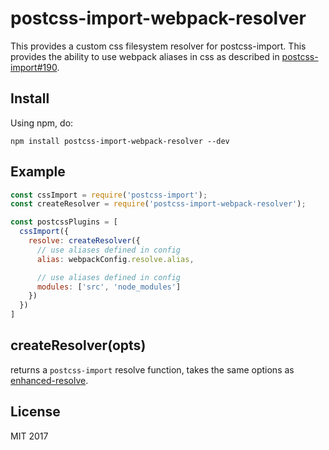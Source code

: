 # postcss-import-webpack-resolver

This provides a custom css filesystem resolver for postcss-import.  This provides the ability to use webpack aliases in css as described in [postcss-import#190](https://github.com/postcss/postcss-import/issues/190#issuecomment-298078092).

## Install

Using npm, do:

```
npm install postcss-import-webpack-resolver --dev
```

## Example

```js
const cssImport = require('postcss-import');
const createResolver = require('postcss-import-webpack-resolver');

const postcssPlugins = [
  cssImport({
    resolve: createResolver({
      // use aliases defined in config
      alias: webpackConfig.resolve.alias,

      // use aliases defined in config
      modules: ['src', 'node_modules']
    })
  })
]
```

## createResolver(opts)

returns a `postcss-import` resolve function, takes the same options as [enhanced-resolve](https://www.npmjs.com/package/enhanced-resolve).


## License

MIT 2017